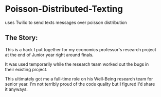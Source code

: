 Poisson-Distributed-Texting
===========================

uses Twilio to send texts messages over poisson distribution

The Story:
--------------
This is a hack I put together for my economics professor's research project at the end of Junior year right around finals.
 
It was used temporarily while the research team worked out the bugs in their existing project.

This ultimately got me a full-time role on his Well-Being research team for senior year. I'm not terribly proud of the code quality but I figured I'd share it anyways.
